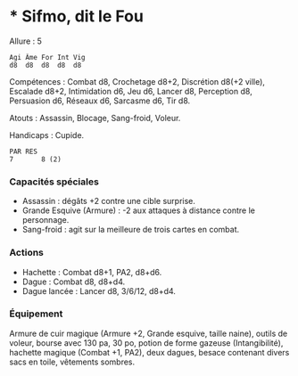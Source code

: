 
# * Sifmo, dit le Fou

Allure : 5

	Agi	Âme	For	Int	Vig
	d8	d8	d8	d8	d8

Compétences : Combat d8, Crochetage d8+2, Discrétion d8(+2 ville), Escalade d8+2, Intimidation d6, Jeu d6, Lancer d8, Perception d8, Persuasion d6, Réseaux d6, Sarcasme d6, Tir d8.

Atouts : Assassin, Blocage, Sang-froid, Voleur.

Handicaps : Cupide.

	PAR	RES
	7       8 (2)

### Capacités spéciales
- Assassin : dégâts +2 contre une cible surprise.
- Grande Esquive (Armure) : -2 aux attaques à distance contre le personnage.
- Sang-froid : agit sur la meilleure de trois cartes en combat.

### Actions
- Hachette : Combat d8+1, PA2, d8+d6.
- Dague : Combat d8, d8+d4.
- Dague lancée : Lancer d8, 3/6/12, d8+d4.

### Équipement
Armure de cuir magique (Armure +2, Grande esquive, taille naine), outils de voleur, bourse avec 130 pa, 30 po, potion de forme gazeuse (Intangibilité), hachette magique (Combat +1, PA2), deux dagues, besace contenant divers sacs en toile, vêtements sombres.


